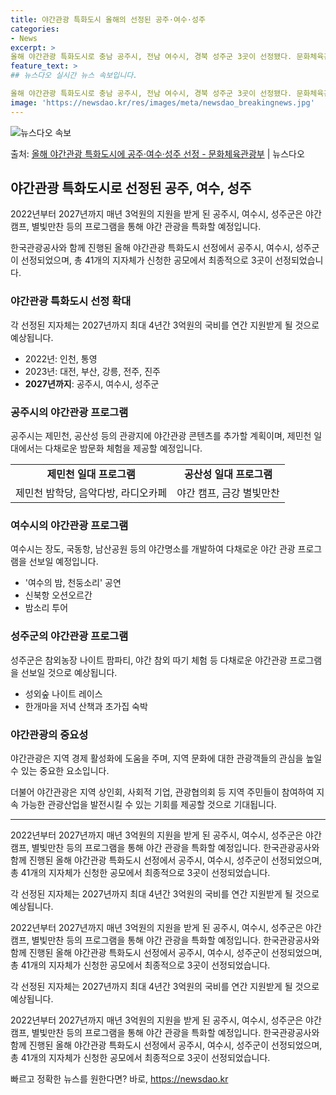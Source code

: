 ```yaml
---
title: 야간관광 특화도시 올해의 선정된 공주·여수·성주
categories:
- News
excerpt: >
올해 야간관광 특화도시로 충남 공주시, 전남 여수시, 경북 성주군 3곳이 선정됐다. 문화체육관광부는한국관광공…
feature_text: >
## 뉴스다오 실시간 뉴스 속보입니다.

올해 야간관광 특화도시로 충남 공주시, 전남 여수시, 경북 성주군 3곳이 선정됐다. 문화체육관광부는한국관광공…
image: 'https://newsdao.kr/res/images/meta/newsdao_breakingnews.jpg'
---
```


![뉴스다오 속보](https://newsdao.kr/res/images/meta/newsdao_breakingnews.jpg)

<p>출처: <a href="https://newsdao.kr/3090" rel="dofollow">올해 야간관광 특화도시에 공주·여수·성주 선정 - 문화체육관광부</a> | 뉴스다오</p>

<h2 data-ke-size="size26">야간관광 특화도시로 선정된 공주, 여수, 성주</h2>
2022년부터 2027년까지 매년 3억원의 지원을 받게 된 공주시, 여수시, 성주군은 야간 캠프, 별빛만찬 등의 프로그램을 통해 야간 관광을 특화할 예정입니다.

<p data-ke-size="size16">한국관광공사와 함께 진행된 올해 야간관광 특화도시 선정에서 공주시, 여수시, 성주군이 선정되었으며, 총 41개의 지자체가 신청한 공모에서 최종적으로 3곳이 선정되었습니다.</p>

<h3>야간관광 특화도시 선정 확대</h3>
각 선정된 지자체는 2027년까지 최대 4년간 3억원의 국비를 연간 지원받게 될 것으로 예상됩니다.

<ul>
  <li>2022년: 인천, 통영</li>
  <li>2023년: 대전, 부산, 강릉, 전주, 진주</li>
  <li><b>2027년까지</b>: 공주시, 여수시, 성주군</li>
</ul>

<h3>공주시의 야간관광 프로그램</h3>
공주시는 제민천, 공산성 등의 관광지에 야간관광 콘텐츠를 추가할 계획이며, 제민천 일대에서는 다채로운 밤문화 체험을 제공할 예정입니다.

<table>
  <tr>
    <td style="text-align: center; height: 17px;"><b>제민천 일대 프로그램</b></td>
    <td style="text-align: center; height: 17px;"><b>공산성 일대 프로그램</b></td>
  </tr>
  <tr>
    <td>제민천 밤학당, 음악다방, 라디오카페</td>
    <td>야간 캠프, 금강 별빛만찬</td>
  </tr>
</table>

<h3>여수시의 야간관광 프로그램</h3>
여수시는 장도, 국동항, 남산공원 등의 야간명소를 개발하여 다채로운 야간 관광 프로그램을 선보일 예정입니다.

<ul>
  <li>'여수의 밤, 천둥소리' 공연</li>
  <li>신북항 오션오르간</li>
  <li>밤소리 투어</li>
</ul>

<h3>성주군의 야간관광 프로그램</h3>
성주군은 참외농장 나이트 팜파티, 야간 참외 따기 체험 등 다채로운 야간관광 프로그램을 선보일 것으로 예상됩니다.

<ul>
  <li>성외숲 나이트 레이스</li>
  <li>한개마을 저녁 산책과 초가집 숙박</li>
</ul>

<h3>야간관광의 중요성</h3>
야간관광은 지역 경제 활성화에 도움을 주며, 지역 문화에 대한 관광객들의 관심을 높일 수 있는 중요한 요소입니다.

<p data-ke-size="size16">더불어 야간관광은 지역 상인회, 사회적 기업, 관광협의회 등 지역 주민들이 참여하여 지속 가능한 관광산업을 발전시킬 수 있는 기회를 제공할 것으로 기대됩니다.</p>

<hr>

2022년부터 2027년까지 매년 3억원의 지원을 받게 된 공주시, 여수시, 성주군은 야간 캠프, 별빛만찬 등의 프로그램을 통해 야간 관광을 특화할 예정입니다. 한국관광공사와 함께 진행된 올해 야간관광 특화도시 선정에서 공주시, 여수시, 성주군이 선정되었으며, 총 41개의 지자체가 신청한 공모에서 최종적으로 3곳이 선정되었습니다.

각 선정된 지자체는 2027년까지 최대 4년간 3억원의 국비를 연간 지원받게 될 것으로 예상됩니다.

2022년부터 2027년까지 매년 3억원의 지원을 받게 된 공주시, 여수시, 성주군은 야간 캠프, 별빛만찬 등의 프로그램을 통해 야간 관광을 특화할 예정입니다. 한국관광공사와 함께 진행된 올해 야간관광 특화도시 선정에서 공주시, 여수시, 성주군이 선정되었으며, 총 41개의 지자체가 신청한 공모에서 최종적으로 3곳이 선정되었습니다.

각 선정된 지자체는 2027년까지 최대 4년간 3억원의 국비를 연간 지원받게 될 것으로 예상됩니다.

2022년부터 2027년까지 매년 3억원의 지원을 받게 된 공주시, 여수시, 성주군은 야간 캠프, 별빛만찬 등의 프로그램을 통해 야간 관광을 특화할 예정입니다. 한국관광공사와 함께 진행된 올해 야간관광 특화도시 선정에서 공주시, 여수시, 성주군이 선정되었으며, 총 41개의 지자체가 신청한 공모에서 최종적으로 3곳이 선정되었습니다.
 

빠르고 정확한 뉴스를 원한다면? 바로, <a href="https://newsdao.kr" rel="dofollow">https://newsdao.kr</a>


    
